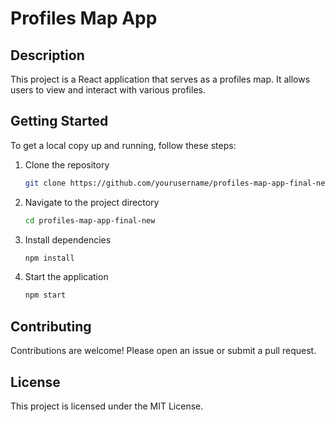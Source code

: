 # Profiles Map App

## Description
This project is a React application that serves as a profiles map. It allows users to view and interact with various profiles.

## Getting Started
To get a local copy up and running, follow these steps:

1. Clone the repository
   ```bash
   git clone https://github.com/yourusername/profiles-map-app-final-new.git
   ```

2. Navigate to the project directory
   ```bash
   cd profiles-map-app-final-new
   ```

3. Install dependencies
   ```bash
   npm install
   ```

4. Start the application
   ```bash
   npm start
   ```

## Contributing
Contributions are welcome! Please open an issue or submit a pull request.

## License
This project is licensed under the MIT License.
